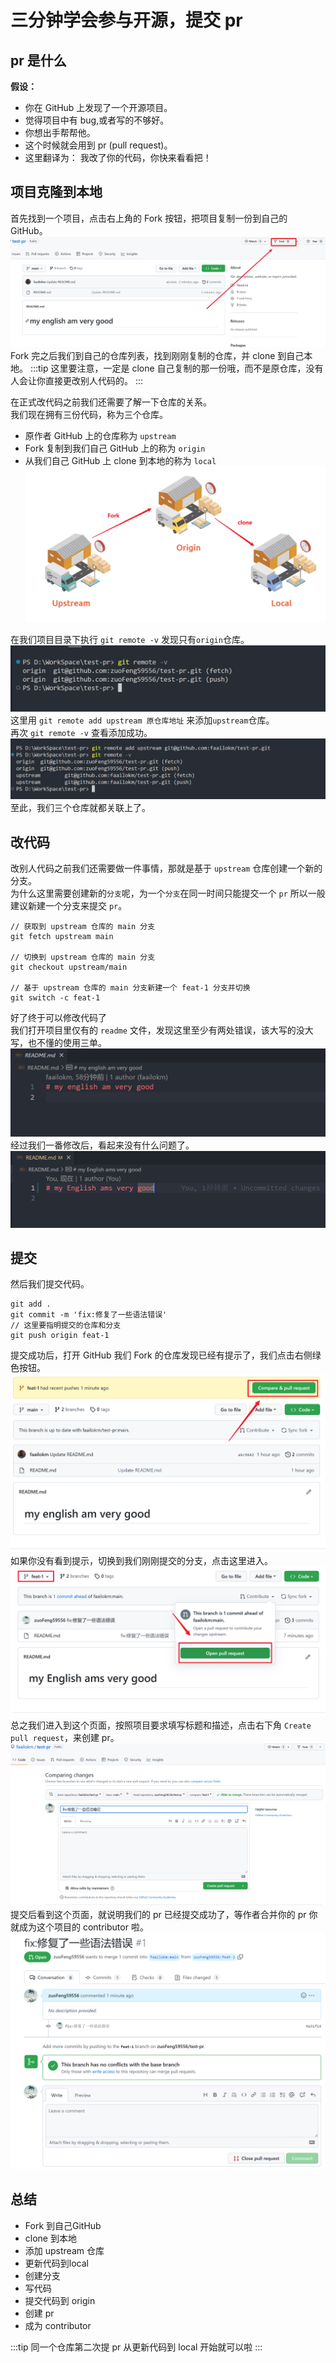 # 三分钟学会参与开源，提交 pr
## pr 是什么
**假设：**
- 你在 GitHub 上发现了一个开源项目。
- 觉得项目中有 bug,或者写的不够好。
- 你想出手帮帮他。 
- 这个时候就会用到 pr (pull request)。
- 这里翻译为： 我改了你的代码，你快来看看把！

## 项目克隆到本地
首先找到一个项目，点击右上角的 Fork 按钮，把项目复制一份到自己的 GitHub。   
![alt 属性文本](./image/1.png)   
Fork 完之后我们到自己的仓库列表，找到刚刚复制的仓库，并 clone 到自己本地。
:::tip
这里要注意，一定是 clone 自己复制的那一份哦，而不是原仓库，没有人会让你直接更改别人代码的。
:::

在正式改代码之前我们还需要了解一下仓库的关系。   
我们现在拥有三份代码，称为三个仓库。
- 原作者 GitHub 上的仓库称为 `upstream`
- Fork 复制到我们自己 GitHub 上的称为 `origin`
- 从我们自己 GitHub 上 clone 到本地的称为 `local`
![alt 属性文本](./image/2.png)   

在我们项目目录下执行 `git remote -v` 发现只有`origin`仓库。
![alt 属性文本](./image/3.png)   
这里用 `git remote add upstream 原仓库地址` 来添加`upstream`仓库。    
再次 `git remote -v` 查看添加成功。
![alt 属性文本](./image/4.png)   
至此，我们三个仓库就都关联上了。


## 改代码
改别人代码之前我们还需要做一件事情，那就是基于 `upstream` 仓库创建一个新的分支。   
为什么这里需要创建新的`分支`呢，为一个`分支`在同一时间只能提交一个 `pr` 所以一般建议新建一个分支来提交 `pr`。
```
// 获取到 upstream 仓库的 main 分支
git fetch upstream main

// 切换到 upstream 仓库的 main 分支
git checkout upstream/main

// 基于 upstream 仓库的 main 分支新建一个 feat-1 分支并切换
git switch -c feat-1
```
好了终于可以修改代码了   
我们打开项目里仅有的 `readme`  文件，发现这里至少有两处错误，该大写的没大写，也不懂的使用三单。
![alt 属性文本](./image/5.png)   
经过我们一番修改后，看起来没有什么问题了。
![alt 属性文本](./image/6.png)   

## 提交
然后我们提交代码。
```
git add .
git commit -m 'fix:修复了一些语法错误'
// 这里要指明提交的仓库和分支
git push origin feat-1
```
提交成功后，打开 GitHub 我们 Fork 的仓库发现已经有提示了，我们点击右侧绿色按钮。
![alt 属性文本](./image/7.png)   
如果你没有看到提示，切换到我们刚刚提交的分支，点击这里进入。
![alt 属性文本](./image/8.png)   
总之我们进入到这个页面，按照项目要求填写标题和描述，点击右下角 `Create pull request`，来创建 pr。
![alt 属性文本](./image/9.png)   
提交后看到这个页面，就说明我们的 pr 已经提交成功了，等作者合并你的 pr 你就成为这个项目的 contributor 啦。
![alt 属性文本](./image/10.png)   

## 总结
- Fork 到自己GitHub
- clone 到本地
- 添加 upstream 仓库
- 更新代码到local
- 创建分支
- 写代码
- 提交代码到 origin
- 创建 pr
- 成为 contributor

:::tip
同一个仓库第二次提 pr 从更新代码到 local 开始就可以啦
:::